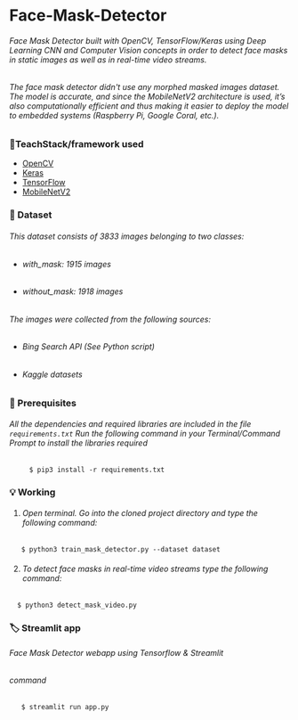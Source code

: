 # Face-Mask-Detector

###### Face Mask Detector built with OpenCV, TensorFlow/Keras using Deep Learning CNN and Computer Vision concepts in order to detect face masks in static images as well as in real-time video streams.
###### The face mask detector didn't use any morphed masked images dataset. The model is accurate, and since the MobileNetV2 architecture is used, it’s also computationally efficient and thus making it easier to deploy the model to embedded systems (Raspberry Pi, Google Coral, etc.).

### :stars:TeachStack/framework used
- [OpenCV](https://opencv.org/)
- [Keras](https://keras.io/)
- [TensorFlow](https://www.tensorflow.org//)
- [MobileNetV2](https://arxiv.org/abs/1801.04381)

### :file_folder: Dataset
###### This dataset consists of 3833 images belonging to two classes:

 - ###### with_mask: 1915 images
 - ###### without_mask: 1918 images

###### The images were collected from the following sources:

 - ######  Bing Search API (See Python script)
 - ######  Kaggle datasets
 
### :key: Prerequisites
###### All the dependencies and required libraries are included in the file ``` requirements.txt ``` Run the following command in your Terminal/Command Prompt to install the libraries required

``` 
     $ pip3 install -r requirements.txt
```

### :bulb: Working

1. ###### Open terminal. Go into the cloned project directory and type the following command:

```
   $ python3 train_mask_detector.py --dataset dataset
```
2. ###### To detect face masks in real-time video streams type the following command:

```
  $ python3 detect_mask_video.py 
```

### :label: Streamlit app
###### Face Mask Detector webapp using Tensorflow & Streamlit

###### command

```
   $ streamlit run app.py 
```
